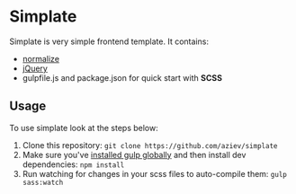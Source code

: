 # Simplate

Simplate is very simple frontend template. It contains:

+ [normalize](https://necolas.github.io/normalize.css/)
+ [jQuery](http://jquery.com)
+ gulpfile.js and package.json for quick start with __SCSS__

## Usage
To use simplate look at the steps below:

1. Clone this repository: `git clone https://github.com/aziev/simplate`
2. Make sure you've [installed gulp globally](https://github.com/gulpjs/gulp/blob/master/docs/getting-started.md) and then install dev dependencies: `npm install`
3. Run watching for changes in your scss files to auto-compile them: `gulp sass:watch`

